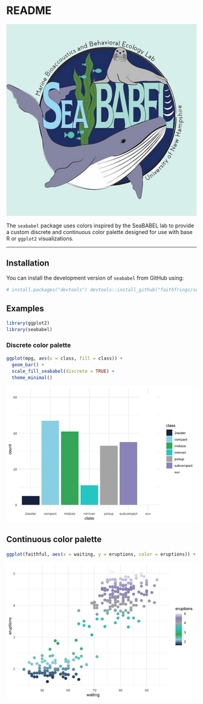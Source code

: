 README
================

![](SeaBABEL_logo.png)

The `seababel` package uses colors inspired by the SeaBABEL lab to
provide a custom discrete and continuous color palette designed for use
with base R or `ggplot2` visualizations.

------------------------------------------------------------------------

## Installation

You can install the development version of `seababel` from GitHub using:

``` r
# install.packages("devtools") devtools::install_github("faithfrings/seababel")
```

## Examples

``` r
library(ggplot2) 
library(seababel)
```

### Discrete color palette

``` r
ggplot(mpg, aes(x = class, fill = class)) + 
  geom_bar() + 
  scale_fill_seababel(discrete = TRUE) + 
  theme_minimal() 
```

![](README_files/figure-gfm/unnamed-chunk-3-1.png)<!-- -->

## Continuous color palette

``` r
ggplot(faithful, aes(x = waiting, y = eruptions, color = eruptions)) + geom_point(size = 3) + scale_color_seababel(discrete = FALSE) + theme_minimal()
```

![](README_files/figure-gfm/unnamed-chunk-4-1.png)<!-- -->
